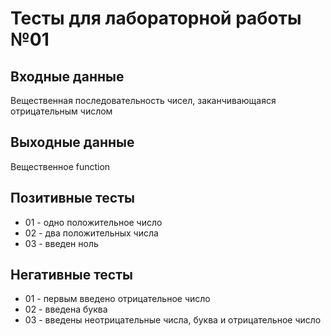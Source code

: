 # Тесты для лабораторной работы №01

## Входные данные
Вещественная последовательность чисел, заканчивающаяся отрицательным числом

## Выходные данные
Вещественное function

## Позитивные тесты
- 01 - одно положительное число
- 02 - два положительных числа
- 03 - введен ноль

## Негативные тесты
- 01 - первым введено отрицательное число
- 02 - введена буква
- 03 - введены неотрицательные числа, буква и отрицательное число
